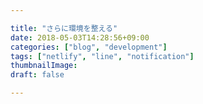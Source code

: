 ```yaml
---

title: "さらに環境を整える"
date: 2018-05-03T14:28:56+09:00
categories: ["blog", "development"]
tags: ["netlify", "line", "notification"]
thumbnailImage:
draft: false

---
```


